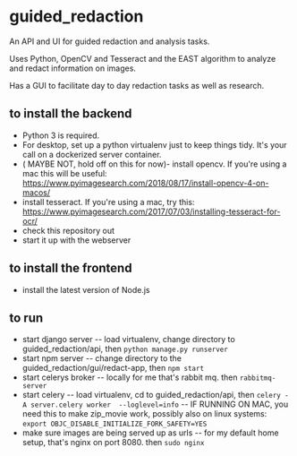 # guided_redaction

An API and UI for guided redaction and analysis tasks.

Uses Python, OpenCV and Tesseract and the EAST algorithm to analyze and redact information on images.

Has a GUI to facilitate day to day redaction tasks as well as research.

## to install the backend
- Python 3 is required.
- For desktop, set up a python virtualenv just to keep things tidy.  It's your call on a dockerized server container.
- ( MAYBE NOT, hold off on this for now)- install opencv.  If you're using a mac this will be useful: https://www.pyimagesearch.com/2018/08/17/install-opencv-4-on-macos/
- install tesseract.  If you're using a mac, try this: https://www.pyimagesearch.com/2017/07/03/installing-tesseract-for-ocr/
- check this repository out
- start it up with the webserver

## to install the frontend
- install the latest version of Node.js

## to run
- start django server
-- load virtualenv, change directory to guided_redaction/api, then `python manage.py runserver`
- start npm server
-- change directory to the guided_redaction/gui/redact-app, then `npm start`
- start celerys broker
-- locally for me that's rabbit mq.  then `rabbitmq-server` 
- start celery
-- load virtualenv, cd to guided_redaction/api, then `celery -A server.celery worker  --loglevel=info`
-- IF RUNNING ON MAC, you need this to make zip_movie work, possibly also on linux systems:
     `export OBJC_DISABLE_INITIALIZE_FORK_SAFETY=YES`
- make sure images are being served up as urls
-- for my default home setup, that's nginx on port 8080.  then `sudo nginx` 
